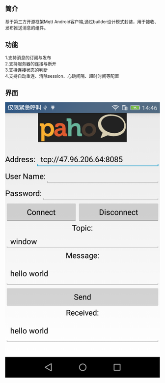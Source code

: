 ## 简介
 基于第三方开源框架Mqtt Android客户端,通过builder设计模式封装，用于接收、发布推送消息的组件。
 
## 功能
1.支持消息的订阅与发布<br>
2.支持服务器的连接与断开<br>
3.支持连接状态的判断<br>
4.支持自动重连、清除session、心跳间隔、超时时间等配置

## 界面
![主界面](https://github.com/dragonforgithub/SmartControl/blob/master/device-2019-02-27-144824.png)




